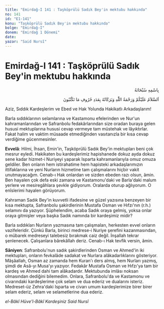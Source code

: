 ```yaml
---
title: "Emirdağ-I 141 : Taşköprülü Sadık Bey'in mektubu hakkında"
no: 141
id: "E1-141"
konu: "Taşköprülü Sadık Bey'in mektubu hakkında"
bolge: "Emirdağ-I"
donem: "Emirdağ 1 Dönemi"
date: 
yazar: "Said Nursî"
---
```


# Emirdağ-I 141 : Taşköprülü Sadık Bey'in mektubu hakkında

<p class="arabic" dir="rtl" title="Meal: “Her türlü noksan sıfatlardan yüce olan Allah’ın adıyla.”">بِاسْمِهِ سُبْحَانَهُ</p>

<p class="arabic" dir="rtl" title="Meal: “Yazmakta olduklarınızın harfleri adedince Allah'ın selamı, rahmeti ve bereketleri üzerinize olsun.”">اَلسَّلاَمُ عَلَيْكُمْ وَرَحْمَةُ اللّٰهِ وَبَرَكَاتُهُ بِعَدَدِ حُرُوفِ مَا تَكْتُبُونَ</p>

Aziz, Sıddık Kardeşlerim ve Ebed ve Hak Yolunda Hakikatlı Arkadaşlarım!

Barla sıddıklarının selamlarına ve Kastamonu efelerinden ve Nur'un kahramanlarından ve Safranbolu fedakârlarından size oradan buraya gelen hususi mektuplarına hususi cevap vermeye tam müstehak ve lâyıktırlar. Fakat halim ve vaktim müsaade etmediğinden vasıtanızla bir kısa cevap verdiğime gücenmesinler.

**Evvelâ**: Hilmi, İhsan, Emin'in, Taşköprülü Sadık Bey'in mektupları beni çok mesrur eyledi. Hakikaten bu kardeşlerimiz hapishanede dokuz ayda dokuz sene kadar hizmet-i Nuriyeyi yaparak Isparta kahramanlarıyla omuz omuza geldiler. Ben onların hem istirahatime hem hapisteki arkadaşlarımızın ittifaklarına ve yeni Nurların hizmetine tam çalışmalarını hiçbir vakit unutmayacağım. Cenab-ı Hak onlardan ve sizden ebeden razı olsun, âmin. Ben hayalen çok defa eski zamana ve Kastamonu'daki ve Barla'daki malum yerlere ve mesiregâhlara şevkle gidiyorum. Oralarda oturup ağlıyorum. O enîslerimi hayalen görüyorum.

Kahraman Sadık Bey'in kuvvetli ifadesine ve güzel yazısına benzeyen bir kısa mektupta, Safranbolu şakirdlerinin Mustafa Osman ve Hıfzı'nın (r.h.) selamını da yazıyor. Şüphelendim, acaba Sadık oraya gelmiş, yoksa onlar oraya gitmişler veya başka Sadık namında bir kardeşimiz midir?

Barla sıddıkları Nurların yazmasına tam çalışmaları, herkesten evvel onların vazifeleridir. Çünkü Barla, birinci medrese-i Nuriye şerefini kazanmasından, o mübarek medreseyi talebesiz bırakmak caiz değil. İnşallah tekrar şenlenecek. Çalışanlara bârekâllah deriz. Cenab-ı Hak tevfik versin, âmin.

**Sâniyen**: Safranbolu'nun sadık şakirdlerinden Osman ve Ahmed'in iki mektupları, onların fevkalâde sadakat ve Nurlara alâkadarlıklarını gösteriyor. Mâşâallah, Osman az zamanda hem Kuran'ı ders almış, hem Nurları yazmış, şimdi de Asâ-yı Musa'yı yazıyor. Fedakâr Mustafa Osman ve Hıfzı'ya tam bir kardeş ve Ahmed dahi tam alâkadardır. Mektubunda imlâsı noksan olmasından dediğini bilemedim. Onlara, Safranbolu'da ve Kastamonu ve civarındaki kardeşlerime çok selam ve dua ederiz ve dualarını isteriz. Medreset-üz Zehra'daki Isparta ve civarı umum kardeşlerimize birer birer selam ederiz, selam ve selametlerine dua ederiz.

*el-Bâkî Hüve’l-Bâkî*
*Kardeşiniz*
*Said Nursî*
